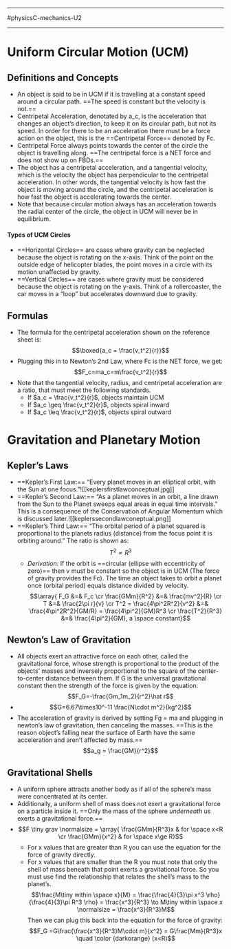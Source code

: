 ___________________
#physicsC-mechanics-U2
________________________
# Uniform Circular Motion (UCM)
## Definitions and Concepts
- An object is said to be in UCM if it is travelling at a constant speed around a circular path. ==The speed is constant but the velocity is not.==
- Centripetal Acceleration, denotated by a_c, is the acceleration that changes an object’s direction, to keep it on its circular path, but not its speed. In order for there to be an acceleration there must be a force action on the object, this is the ==Centripetal Force== denoted by Fc.
- Centripetal Force always points towards the center of the circle the object is travelling along. ==The centripetal force is a NET force and does not show up on FBDs.==
- The object has a centripetal acceleration, and a tangential velocity, which is the velocity the object has perpendicular to the centripetal acceleration. In other words, the tangential velocity is how fast the object is moving around the circle, and the centripetal acceleration is how fast the object is accelerating towards the center. 
- Note that because circular motion always has an acceleration towards the radial center of the circle, the object in UCM will never be in equilibrium.  
#### Types of UCM Circles
- ==Horizontal Circles== are cases where gravity can be neglected because the object is rotating on the x-axis. Think of the point on the outside edge of helicopter blades, the point moves in a circle with its motion unaffected by gravity.
- ==Vertical Circles== are cases where gravity must be considered because the object is rotating on the y-axis. Think of a rollercoaster, the car moves in a “loop” but accelerates downward due to gravity.

## Formulas
- The formula for the centripetal acceleration shown on the reference sheet is: $$\boxed{a_c = \frac{v_t^2}{r}}$$
- Plugging this in to Newton’s 2nd Law, where Fc is the NET force, we get: $$F_c=ma_c=m\frac{v_t^2}{r}$$
- Note that the tangential velocity, radius, and centripetal acceleration are a ratio, that must meet the following standards.
	- If $a_c = \frac{v_t^2}{r}$, objects maintain UCM
	- If $a_c \geq \frac{v_t^2}{r}$, objects spiral inward
	-  If $a_c \leq \frac{v_t^2}{r}$, objects spiral outward
# Gravitation and Planetary Motion
## Kepler’s Laws
- ==Kepler’s First Law:== “Every planet moves in an elliptical orbit, with the Sun at one focus.”![[keplersfirstlawconceptual.jpg]]
- ==Kepler’s Second Law:== “As a planet moves in an orbit, a line drawn from the Sun to the Planet sweeps equal areas in equal time intervals.” This is a consequence of the Conservation of Angular Momentum which is discussed later.![[keplerssecondlawconeptual.png]]
- ==Kepler’s Third Law:== “The orbital period of a planet squared is proportional to the planets radius (distance) from the focus point it is orbiting around.” The ratio is shown as: $$T^2 \propto R^3$$
	- *Derivation:* If the orbit is ==circular (ellipse with eccentricity of zero)== then v must be constant so the object is in UCM (The force of gravity provides the Fc). The time an object takes to orbit a planet once (orbital period) equals distance divided by velocity.$$\array{ F_G &=& F_c \cr \frac{GMm}{R^2} &=& \frac{mv^2}{R} \cr T &=& \frac{2\pi r}{v} \cr T^2 = \frac{4\pi^2R^2}{v^2} &=& \frac{4\pi^2R^2}{GM/R} = \frac{4\pi^2}{GM}R^3 \cr \frac{T^2}{R^3} &=& \frac{4\pi^2}{GM}, a \space constant}$$

## Newton’s Law of Gravitation
- All objects exert an attractive force on each other, called the gravitational force, whose strength is proportional to the product of the objects’ masses and inversely proportional to the square of the center-to-center distance between them. If G is the universal gravitational constant then the strength of the force is given by the equation: $$F_G=-\frac{Gm_1m_2}{r^2}\hat r$$
- $$G=6.67\times10^-11 \frac{N\cdot m^2}{kg^2}$$
- The acceleration of gravity is derived by setting Fg = ma and plugging in newton’s law of gravitation, then canceling the masses. ==This is the reason object’s falling near the surface of Earth have the same acceleration and aren’t affected by mass.== $$a_g = \frac{GM}{r^2}$$
## Gravitational Shells
- A uniform sphere attracts another body as if all of the sphere’s mass were concentrated at its center.
- Additionally, a uniform shell of mass does not exert a gravitational force on a particle inside it. ==Only the mass of the sphere *underneath* us exerts a gravitational force.==
- $$F \tiny grav \normalsize = \array{ \frac{GMm}{R^3}x & for \space x<R \cr \frac{GMm}{x^2} & for \space x\ge R}$$
	- For x values that are greater than R you can use the equation for the force of gravity directly.
	- For x values that are smaller than the R you must note that only the shell of mass beneath that point exerts a gravitational force. So you must use find the relationship that relates the shell’s mass to the planet’s. $$\frac{M\tiny within \space x}{M} = \frac{\frac{4}{3}\pi x^3 \rho}{\frac{4}{3}\pi R^3 \rho} = \frac{x^3}{R^3} \to M\tiny within \space x \normalsize = \frac{x^3}{R^3}M$$ Then we can plug this back into the equation for the force of gravity: $$F_G =G\frac{\frac{x^3}{R^3}M\cdot m}{x^2} = G\frac{Mm}{R^3}x \quad \color {darkorange} (x<R)$$